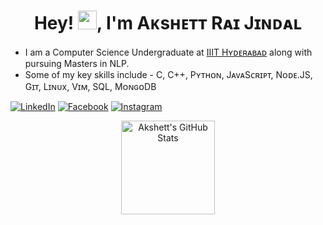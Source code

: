 <h1 align="center">Hey! <img src="./Hey.gif" width="30px">, I'm Aᴋsʜᴇᴛᴛ Rᴀɪ Jɪɴᴅᴀʟ</h1>

* I am a Computer Science Undergraduate at <a href="https://iiit.ac.in">IIIT Hʏᴅᴇʀᴀʙᴀᴅ</a> along with pursuing Masters in NLP.
* Some of my key skills include - C, C++, Pʏᴛʜᴏɴ, JᴀᴠᴀSᴄʀɪᴘᴛ, Nᴏᴅᴇ.JS, Gɪᴛ, Lɪɴᴜx, Vɪᴍ, SQL, MᴏɴɢᴏDB


[![LinkedIn](https://img.shields.io/badge/LinkedIn-blue.svg?style=for-the-badge&logo=linkedin)](https://www.linkedin.com/in/akshettrj/)
[![Facebook](https://img.shields.io/badge/facebook-blue.svg?style=for-the-badge&logo=facebook&logoColor=white)](https://www.facebook.com/akshett.rai/)
[![Instagram](https://img.shields.io/badge/Instagram-red.svg?style=for-the-badge&logo=instagram&logoColor=white)](https://www.instagram.com/init.lua/)



<p align="center">
  <a target="_blank" href="https://github.com/akshettrj">
    <img height="150em" src="https://github-readme-stats.vercel.app/api?username=akshettrj&show_icons=true&include_all_commits=true&count_private=true&hide_border=true&theme=react" alt="Akshett's GitHub Stats" />
  </a>
</p>

